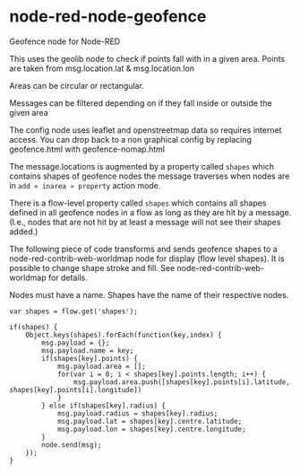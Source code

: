 node-red-node-geofence
======================

Geofence node for Node-RED

This uses the geolib node to check if points fall with in a given area. Points are 
taken from msg.location.lat & msg.location.lon

Areas can be circular or rectangular.

Messages can be filtered depending on if they fall inside or outside the given area

The config node uses leaflet and openstreetmap data so requires internet access. 
You can drop back to a non graphical config by replacing geofence.html with 
geofence-nomap.html

The message.locations is augmented by a property called `shapes` which contains shapes of
geofence nodes the message traverses when nodes are in `add « inarea » property` action mode.

There is a flow-level property called `shapes` which contains all shapes defined in all geofence nodes
in a flow as long as they are hit by a message. (I.e., nodes that are not hit by at least a message will not see their shapes added.)

The following piece of code transforms and sends geofence shapes to a node-red-contrib-web-worldmap node for display (flow level shapes).
It is possible to change shape stroke and fill. See node-red-contrib-web-worldmap for details.

Nodes must have a name. Shapes have the name of their respective nodes.

```
var shapes = flow.get('shapes');

if(shapes) {
    Object.keys(shapes).forEach(function(key,index) {
        msg.payload = {};
        msg.payload.name = key;
        if(shapes[key].points) {
            msg.payload.area = [];
            for(var i = 0; i < shapes[key].points.length; i++) {
                msg.payload.area.push([shapes[key].points[i].latitude, shapes[key].points[i].longitude])
            }
        } else if(shapes[key].radius) {
            msg.payload.radius = shapes[key].radius;
            msg.payload.lat = shapes[key].centre.latitude;
            msg.payload.lon = shapes[key].centre.longitude;
        }
        node.send(msg);
    });
}
```
